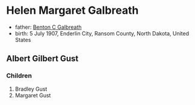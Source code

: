 # Helen Margaret Galbreath

- father: [Benton C Galbreath](galbreath-benton-c-1859.md)
- birth: 5 July 1907, Enderlin City, Ransom County, North Dakota, United States

## Albert Gilbert Gust

### Children

1. Bradley Gust
2. Margaret Gust
